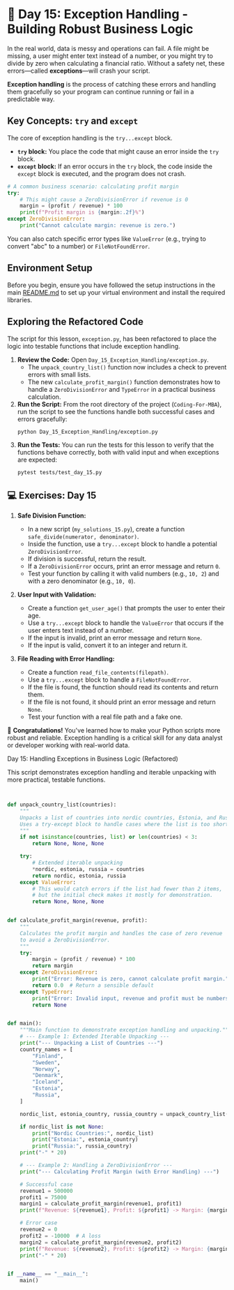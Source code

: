 # 📘 Day 15: Exception Handling - Building Robust Business Logic

In the real world, data is messy and operations can fail. A file might be missing, a user might enter text instead of a number, or you might try to divide by zero when calculating a financial ratio. Without a safety net, these errors—called **exceptions**—will crash your script.

**Exception handling** is the process of catching these errors and handling them gracefully so your program can continue running or fail in a predictable way.

## Key Concepts: `try` and `except`

The core of exception handling is the `try...except` block.

- **`try` block:** You place the code that might cause an error inside the `try` block.
- **`except` block:** If an error occurs in the `try` block, the code inside the `except` block is executed, and the program does not crash.

```python
# A common business scenario: calculating profit margin
try:
    # This might cause a ZeroDivisionError if revenue is 0
    margin = (profit / revenue) * 100
    print(f"Profit margin is {margin:.2f}%")
except ZeroDivisionError:
    print("Cannot calculate margin: revenue is zero.")
```

You can also catch specific error types like `ValueError` (e.g., trying to convert "abc" to a number) or `FileNotFoundError`.

## Environment Setup

Before you begin, ensure you have followed the setup instructions in the main [README.md](../../README.md) to set up your virtual environment and install the required libraries.

## Exploring the Refactored Code

The script for this lesson, `exception.py`, has been refactored to place the logic into testable functions that include exception handling.

1. **Review the Code:** Open `Day_15_Exception_Handling/exception.py`.
   - The `unpack_country_list()` function now includes a check to prevent errors with small lists.
   - The new `calculate_profit_margin()` function demonstrates how to handle a `ZeroDivisionError` and `TypeError` in a practical business calculation.
1. **Run the Script:** From the root directory of the project (`Coding-For-MBA`), run the script to see the functions handle both successful cases and errors gracefully:
   ```bash
   python Day_15_Exception_Handling/exception.py
   ```
1. **Run the Tests:** You can run the tests for this lesson to verify that the functions behave correctly, both with valid input and when exceptions are expected:
   ```bash
   pytest tests/test_day_15.py
   ```

## 💻 Exercises: Day 15

1. **Safe Division Function:**

   - In a new script (`my_solutions_15.py`), create a function `safe_divide(numerator, denominator)`.
   - Inside the function, use a `try...except` block to handle a potential `ZeroDivisionError`.
   - If division is successful, return the result.
   - If a `ZeroDivisionError` occurs, print an error message and return `0`.
   - Test your function by calling it with valid numbers (e.g., `10, 2`) and with a zero denominator (e.g., `10, 0`).

1. **User Input with Validation:**

   - Create a function `get_user_age()` that prompts the user to enter their age.
   - Use a `try...except` block to handle the `ValueError` that occurs if the user enters text instead of a number.
   - If the input is invalid, print an error message and return `None`.
   - If the input is valid, convert it to an integer and return it.

1. **File Reading with Error Handling:**

   - Create a function `read_file_contents(filepath)`.
   - Use a `try...except` block to handle a `FileNotFoundError`.
   - If the file is found, the function should read its contents and return them.
   - If the file is not found, it should print an error message and return `None`.
   - Test your function with a real file path and a fake one.

🎉 **Congratulations!** You've learned how to make your Python scripts more robust and reliable. Exception handling is a critical skill for any data analyst or developer working with real-world data.

Day 15: Handling Exceptions in Business Logic (Refactored)

This script demonstrates exception handling and iterable unpacking
with more practical, testable functions.

```python


def unpack_country_list(countries):
    """
    Unpacks a list of countries into nordic countries, Estonia, and Russia.
    Uses a try-except block to handle cases where the list is too short.
    """
    if not isinstance(countries, list) or len(countries) < 3:
        return None, None, None

    try:
        # Extended iterable unpacking
        *nordic, estonia, russia = countries
        return nordic, estonia, russia
    except ValueError:
        # This would catch errors if the list had fewer than 2 items,
        # but the initial check makes it mostly for demonstration.
        return None, None, None


def calculate_profit_margin(revenue, profit):
    """
    Calculates the profit margin and handles the case of zero revenue
    to avoid a ZeroDivisionError.
    """
    try:
        margin = (profit / revenue) * 100
        return margin
    except ZeroDivisionError:
        print("Error: Revenue is zero, cannot calculate profit margin.")
        return 0.0  # Return a sensible default
    except TypeError:
        print("Error: Invalid input, revenue and profit must be numbers.")
        return None


def main():
    """Main function to demonstrate exception handling and unpacking."""
    # --- Example 1: Extended Iterable Unpacking ---
    print("--- Unpacking a List of Countries ---")
    country_names = [
        "Finland",
        "Sweden",
        "Norway",
        "Denmark",
        "Iceland",
        "Estonia",
        "Russia",
    ]

    nordic_list, estonia_country, russia_country = unpack_country_list(country_names)

    if nordic_list is not None:
        print("Nordic Countries:", nordic_list)
        print("Estonia:", estonia_country)
        print("Russia:", russia_country)
    print("-" * 20)

    # --- Example 2: Handling a ZeroDivisionError ---
    print("--- Calculating Profit Margin (with Error Handling) ---")

    # Successful case
    revenue1 = 500000
    profit1 = 75000
    margin1 = calculate_profit_margin(revenue1, profit1)
    print(f"Revenue: ${revenue1}, Profit: ${profit1} -> Margin: {margin1:.2f}%")

    # Error case
    revenue2 = 0
    profit2 = -10000  # A loss
    margin2 = calculate_profit_margin(revenue2, profit2)
    print(f"Revenue: ${revenue2}, Profit: ${profit2} -> Margin: {margin2:.2f}%")
    print("-" * 20)


if __name__ == "__main__":
    main()

```
